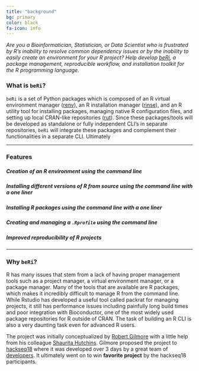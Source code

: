 ```yaml
---
title: "background"
bg: primary
color: black
fa-icon: info
---
```


_Are you a Bioinformatician, Statistician, or Data Scientist who is frustrated by R’s inability to resolve common dependency issues or by the inability to easily create an environment for your R project? Help develop [beRi](https://github.com/datasnakes/beRi), a package management, reproducible workflow, and installation toolkit for the R programming language._

### What is `beRi`?

`beRi` is a set of Python packages which is composed of an R virtual environment manager ([renv](https://github.com/datasnakes/renv)), an R installation manager ([rinse](https://github.com/datasnakes/rinse)), and an R utility tool for installing packages, managing native R configuration files, and setting up local CRAN-like repositories ([rut](https://github.com/datasnakes/rut)). Since these packages/tools will be developed as standalone or fully independent CLI’s in separate repositories, `beRi` will integrate these packages and complement their functionalities in a separate CLI. Ultimately

-------------------------

### Features

##### Creation of an R environment using the command line
##### Installing different versions of R from source using the command line with a one liner
##### Installing R packages using the command line with a one liner
##### Creating and managing a `.Rprofile` using the command line
##### Improved reproducibility of R projects

-------------------------

### Why `beRi`?

R has many issues that stem from a lack of having proper management tools such as a project manager, a virtual environment manager, or a package manager. Many of the tools that are available are R packages, which makes it incredibly difficult to manage R from the command line. While Rstudio has developed a useful tool called packrat for managing projects, it still has performance issues including painfully long build times and poor integration with Bioconductor, one of the most widely used package repositories for R outside of CRAN. The task of building an R CLI is also a very daunting task even for advanced R users.

The project was initially conceptualized by [Robert Gilmore](https://github.com/grabear) with a little help from his colleague [Shaurita Hutchins](https://github.com/sdhutchins). Gilmore proposed the project to [hackseq18](https://www.hackseq.com/) where it was developed over 3 days by a great team of [developers](https://github.com/datasnakes/beRi#hackseq18-team-members). It ultimately went on to win **favorite project** by the hackseq18 participants.
